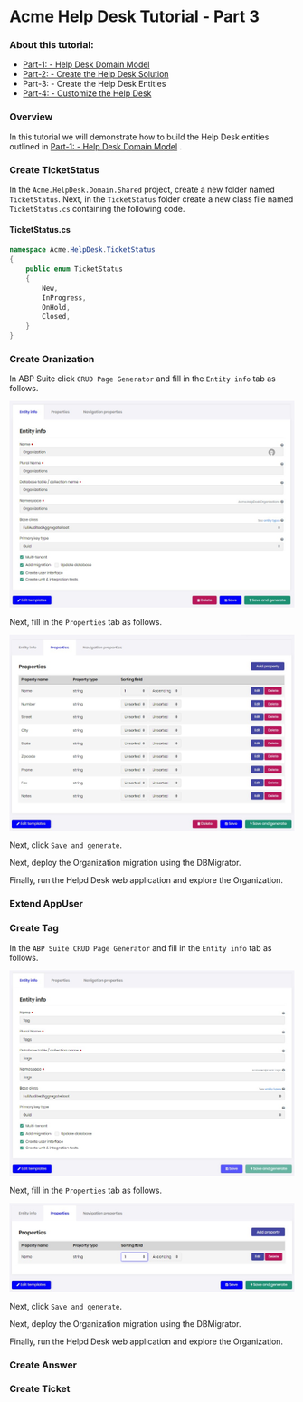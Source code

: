 # Acme Help Desk Tutorial - Part 3

### About this tutorial:

- [Part-1: - Help Desk Domain Model](Part1-HelpDeskDomainModel.md) 
- [Part-2: - Create the Help Desk Solution](Part2-MVC-CreateHelpDeskSoluton.md)
- Part-3: - Create the Help Desk Entities
- [Part-4: - Customize the Help Desk](Part4-MVC-CustomizeHelpDesk.md)

### Overview

In this tutorial we will demonstrate how to build the Help Desk entities outlined in [Part-1: - Help Desk Domain Model](Part1-HelpDeskDomainModel.md) .
### Create TicketStatus

In the `Acme.HelpDesk.Domain.Shared` project, create a new folder named `TicketStatus`.
Next, in the `TicketStatus` folder create a new class file named `TicketStatus.cs` containing the following code.

#### TicketStatus.cs

```c#
namespace Acme.HelpDesk.TicketStatus
{
    public enum TicketStatus
    {
        New,
        InProgress,
        OnHold,
        Closed,
    }
}
``` 

### Create Oranization

In ABP Suite click `CRUD Page Generator` and fill in the `Entity info` tab as follows.

![CreateOrganizationEntityInfo](CreateOrganizationEntityInfo.jpg)

Next, fill in the `Properties` tab as follows.

![CreateOrganizationProperties](CreateOrganizationProperties.jpg)

Next, click `Save and generate`.

Next, deploy the Organization migration using the DBMigrator.

Finally, run the Helpd Desk web application and explore the Organization.

### Extend AppUser

### Create Tag

In the `ABP Suite CRUD Page Generator` and fill in the `Entity info` tab as follows.

![CreateOrganizationEntityInfo](CreateTagEntityInfo.jpg)

Next, fill in the `Properties` tab as follows.

![CreateOrganizationProperties](CreateTagProperties.jpg)

Next, click `Save and generate`.

Next, deploy the Organization migration using the DBMigrator.

Finally, run the Helpd Desk web application and explore the Organization.

### Create Answer

### Create Ticket

